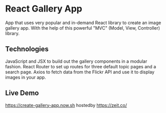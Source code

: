 React Gallery App
====================
App that uses very popular and in-demand React library to create an image gallery app. With the help of this powerful "MVC" (Model, View, Controller) library.


Technologies
--------------
JavaScript and JSX to build out the gallery components in a modular fashion.
React Router to set up routes for three default topic pages and a search page.
Axios to fetch data from the Flickr API and use it to display images in your app.


Live Demo
--------------
https://create-gallery-app.now.sh  hostedby https://zeit.co/
